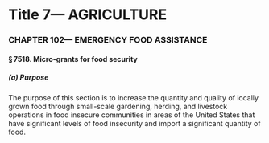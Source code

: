 
# Title 7— AGRICULTURE
### CHAPTER 102— EMERGENCY FOOD ASSISTANCE
#### § 7518. Micro-grants for food security
##### (a) Purpose

The purpose of this section is to increase the quantity and quality of locally grown food through small-scale gardening, herding, and livestock operations in food insecure communities in areas of the United States that have significant levels of food insecurity and import a significant quantity of food.
